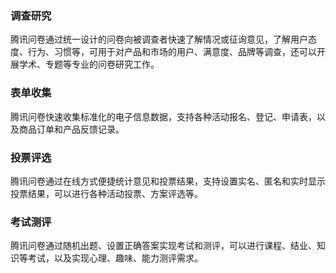 ### 调查研究

腾讯问卷通过统一设计的问卷向被调查者快速了解情况或征询意见，了解用户态度、行为、习惯等，可用于对产品和市场的用户、满意度、品牌等调查，还可以开展学术、专题等专业的问卷研究工作。

### 表单收集
腾讯问卷快速收集标准化的电子信息数据，支持各种活动报名、登记、申请表，以及商品订单和产品反馈记录。

### 投票评选

腾讯问卷通过在线方式便捷统计意见和投票结果，支持设置实名、匿名和实时显示投票结果，可以进行各种活动投票、方案评选等。

### 考试测评

腾讯问卷通过随机出题、设置正确答案实现考试和测评，可以进行课程、结业、知识等考试，以及实现心理、趣味、能力测评需求。
